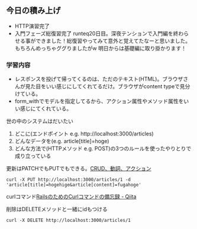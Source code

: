 ## 今日の積み上げ
- HTTP演習完了
- 入門フェーズ総復習完了
runteq20日目。深夜テンションで入門編を終わらせる事ができました！総復習やってみて意外と覚えてたなーと思いました。もちろんめっちゃググりましたがw
明日からは基礎編に取り掛かります！

### 学習内容
- レスポンスを投げて帰ってくるのは、ただのテキスト(HTML)。ブラウザさんが見た目をいい感じにしてくれてるだけ。ブラウザがcontent typeで見分けている。
- form_withでモデルを指定してるから、アクション属性やメソッド属性をいい感じにてくれている。

世の中のシステムはだいたい

1. どこに(エンドポイント e.g. http://localhost:3000/articles)
2. どんなデータを(e.g. article[title]=hoge)
3. どんな方法で(HTTPメソッド e.g. POST)の3つのルールを使ったやりとりで成り立っている

更新はPATCHでもPUTでもできる。[CRUD、動詞、アクション](https://railsguides.jp/routing.html#crud%E3%80%81%E5%8B%95%E8%A9%9E%E3%80%81%E3%82%A2%E3%82%AF%E3%82%B7%E3%83%A7%E3%83%B3)
```
curl -X PUT http://localhost:3000/articles/1 -d 'article[title]=hogehige&article[content]=fugahoge'
```
curlコマンド[RailsのためのCurlコマンドの備忘録 \- Qiita](https://qiita.com/joji/items/2dcee37c482fbab592a8)

削除はDELETEメソッドと一緒にidもつける
```
curl -X DELETE http://localhost:3000/articles/1
```